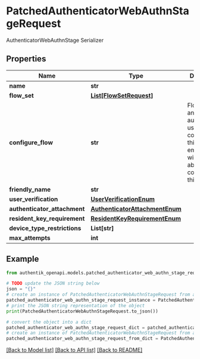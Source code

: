 # PatchedAuthenticatorWebAuthnStageRequest

AuthenticatorWebAuthnStage Serializer

## Properties

Name | Type | Description | Notes
------------ | ------------- | ------------- | -------------
**name** | **str** |  | [optional] 
**flow_set** | [**List[FlowSetRequest]**](FlowSetRequest.md) |  | [optional] 
**configure_flow** | **str** | Flow used by an authenticated user to configure this Stage. If empty, user will not be able to configure this stage. | [optional] 
**friendly_name** | **str** |  | [optional] 
**user_verification** | [**UserVerificationEnum**](UserVerificationEnum.md) |  | [optional] 
**authenticator_attachment** | [**AuthenticatorAttachmentEnum**](AuthenticatorAttachmentEnum.md) |  | [optional] 
**resident_key_requirement** | [**ResidentKeyRequirementEnum**](ResidentKeyRequirementEnum.md) |  | [optional] 
**device_type_restrictions** | **List[str]** |  | [optional] 
**max_attempts** | **int** |  | [optional] 

## Example

```python
from authentik_openapi.models.patched_authenticator_web_authn_stage_request import PatchedAuthenticatorWebAuthnStageRequest

# TODO update the JSON string below
json = "{}"
# create an instance of PatchedAuthenticatorWebAuthnStageRequest from a JSON string
patched_authenticator_web_authn_stage_request_instance = PatchedAuthenticatorWebAuthnStageRequest.from_json(json)
# print the JSON string representation of the object
print(PatchedAuthenticatorWebAuthnStageRequest.to_json())

# convert the object into a dict
patched_authenticator_web_authn_stage_request_dict = patched_authenticator_web_authn_stage_request_instance.to_dict()
# create an instance of PatchedAuthenticatorWebAuthnStageRequest from a dict
patched_authenticator_web_authn_stage_request_from_dict = PatchedAuthenticatorWebAuthnStageRequest.from_dict(patched_authenticator_web_authn_stage_request_dict)
```
[[Back to Model list]](../README.md#documentation-for-models) [[Back to API list]](../README.md#documentation-for-api-endpoints) [[Back to README]](../README.md)


